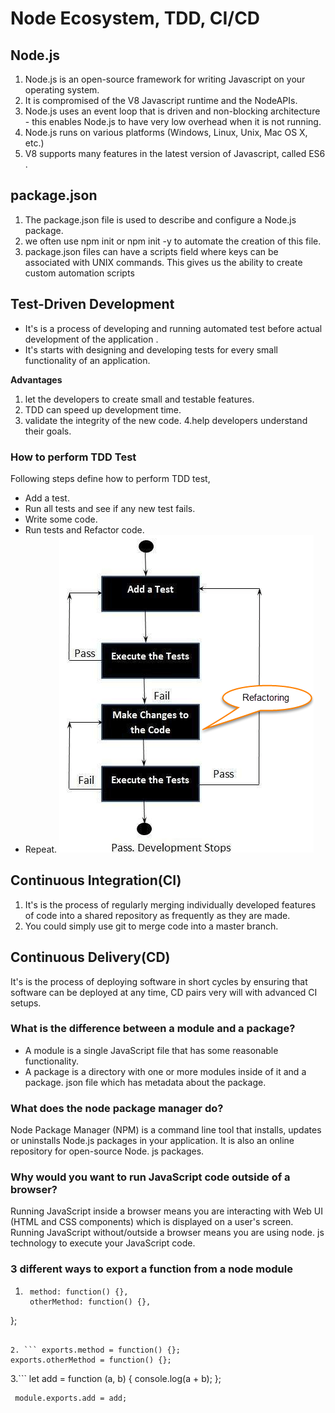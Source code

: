 # Node Ecosystem, TDD, CI/CD

## Node.js

1. Node.js is an open-source framework for writing Javascript on your operating system.
2. It is compromised of the V8 Javascript runtime and the NodeAPIs.
3. Node.js uses an event loop that is driven and non-blocking architecture - this enables Node.js to have very low overhead when it is not running.
4. Node.js runs on various platforms (Windows, Linux, Unix, Mac OS X, etc.)
5. V8 supports many features in the latest version of Javascript, called ES6 .

## package.json

1. The package.json file is used to describe and configure a Node.js package.
2. we often use npm init or npm init -y to automate the creation of this file.
3. package.json files can have a scripts field where keys can be associated with UNIX commands. This gives us the ability to create custom automation scripts

## Test-Driven Development

- It's is a process of developing and running automated test before actual development of the application .
- It's starts with designing and developing tests for every small functionality of an application.

**Advantages**
1. let the developers to create small and testable features.
2. TDD can speed up development time. 
3. validate the integrity of the new code. 4.help developers understand their goals.

### How to perform TDD Test
Following steps define how to perform TDD test,

- Add a test.
- Run all tests and see if any new test fails.
- Write some code.
- Run tests and Refactor code.
- Repeat.
![Image](img/tdd.png)

## Continuous Integration(CI)

1. It's is the process of regularly merging individually developed features of code into a shared repository as frequently as they are made.
2. You could simply use git to merge code into a master branch.

## Continuous Delivery(CD)

It's is the process of deploying software in short cycles by ensuring that software can be deployed at any time, CD pairs very will with advanced CI setups.

### What is the difference between a module and a package?
- A module is a single JavaScript file that has some reasonable functionality.
- A package is a directory with one or more modules inside of it and a package. json file which has metadata about the package. 

### What does the node package manager do?
Node Package Manager (NPM) is a command line tool that installs, updates or uninstalls Node.js packages in your application.
It is also an online repository for open-source Node. js packages.

### Why would you want to run JavaScript code outside of a browser?
Running JavaScript inside a browser means you are interacting with Web UI (HTML and CSS components) which is displayed on a user's screen. Running JavaScript without/outside a browser means you are using node. js technology to execute your JavaScript code.

### 3 different ways to export a function from a node module

1. ```module.exports = {
    method: function() {},
    otherMethod: function() {},
};
```

2. ``` exports.method = function() {};
exports.otherMethod = function() {};
```
3.``` let add = function (a, b) {
   console.log(a + b);
};
```
 module.exports.add = add;